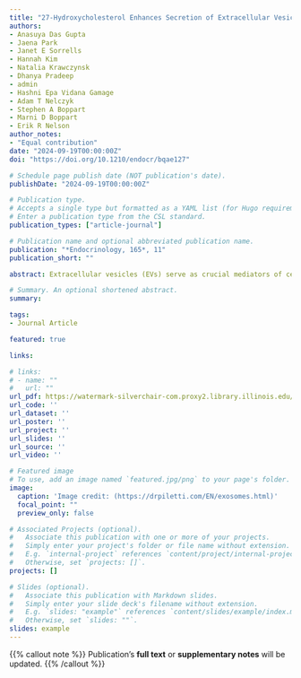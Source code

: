```yaml
---
title: "27-Hydroxycholesterol Enhances Secretion of Extracellular Vesicles by ROS-Induced Dysregulation of Lysosomes"
authors:
- Anasuya Das Gupta
- Jaena Park
- Janet E Sorrells
- Hannah Kim
- Natalia Krawczynsk
- Dhanya Pradeep
- admin
- Hashni Epa Vidana Gamage
- Adam T Nelczyk
- Stephen A Boppart
- Marni D Boppart
- Erik R Nelson
author_notes:
- "Equal contribution"
date: "2024-09-19T00:00:00Z"
doi: "https://doi.org/10.1210/endocr/bqae127"

# Schedule page publish date (NOT publication's date).
publishDate: "2024-09-19T00:00:00Z"

# Publication type.
# Accepts a single type but formatted as a YAML list (for Hugo requirements).
# Enter a publication type from the CSL standard.
publication_types: ["article-journal"]

# Publication name and optional abbreviated publication name.
publication: "*Endocrinology, 165*, 11"
publication_short: ""

abstract: Extracellular vesicles (EVs) serve as crucial mediators of cell-to-cell communication in normal physiology as well as in diseased states; they have been largely studied in regard to their role in cancer progression. However, the mechanisms by which their biogenesis and secretion are regulated by metabolic or endocrine factors remain unknown. Here, we delineate a mechanism by which EV secretion is regulated by a cholesterol metabolite, 27-hydroxycholesterol (27HC), where treatment of myeloid immune cells (RAW 264.7 and J774A.1) with 27HC impairs lysosomal homeostasis, leading to shunting of multivesicular bodies (MVBs) away from lysosomal degradation, toward secretion as EVs. This altered lysosomal function is likely caused by mitochondrial dysfunction and subsequent increase in reactive oxygen species (ROS). Interestingly, cotreatment with a mitochondria-targeted antioxidant rescued the lysosomal impairment and attenuated the 27HC-mediated increase in EV secretion. Overall, our findings establish how a cholesterol metabolite regulates EV secretion and paves the way for the development of strategies to regulate cancer progression by controlling EV secretion.

# Summary. An optional shortened abstract.
summary: 

tags:
- Journal Article

featured: true

links:

# links:
# - name: ""
#   url: ""
url_pdf: https://watermark-silverchair-com.proxy2.library.illinois.edu/bqae127.pdf?token=AQECAHi208BE49Ooan9kkhW_Ercy7Dm3ZL_9Cf3qfKAc485ysgAAA4IwggN-BgkqhkiG9w0BBwagggNvMIIDawIBADCCA2QGCSqGSIb3DQEHATAeBglghkgBZQMEAS4wEQQMJvUAhYOXqJVhrWO3AgEQgIIDNSYHomRsphZt19yp619XBL30x4dKRSrbYd-WEEToHGnuJGyR-0ZhmwIAtWHXCZGnyoBEA28hfMJcDLMOr9JdB_nZo83Px6ZE0fJzjh46d5UTFj8prfvlsCTCYzrEyi1kVXQsGgWeeKyETrduY-KeOj7vmxRLe4T-ES8YX52cw3ZUzMMMtsArWN_x7F-F1wmaaiPVOv2DNqzsnWTHnMdwRFEvSgkIO9IijoT36fkojsjOpA5I6zL5uITi94W0zPVATqCyzAqhBkSRvg4sHPFvwwkiEQQj8naSUArAv5cXnn7CxhwrKOe9ZS3phWEik_qBjDAYg39l-00EPxCplR4vLG86lFc-UcZ0r36L_1DURYP0eV9caukuFZCpvGD9yi_NM0z_YkrOwpoReH6NCDxY8aoAzKxqRT54UL00sFYzjBR87xPfJ61vicjwa_cy9-P156Wo4kEXznR-7CAq85seH2f83-w2xerXYiV8Tf3nmlNQGSFETH8Vd2KL45QGEJ5WD83JaUGYOR2fbWMyeCeWJ_VTzI9jSSvaiGGZdNdq29NirsaPvnf8Uh2e3jLI0g14Y4z_AyYj6032ZvY4QjyJ8yka58tNl3VgQlyd59rcqhuNsdBHzX2jJtNY5mIdHtghX1IKjBXkD9aRB9GJN6KRs3skfgEU3h9hEJTB_SJfVu-s1G1TdM4WpaWSgXGKLcZZG5Xl4OSAGTw2J045qlflP0RYr3-i3-OuGvLYH-Z9pmW-eh4s2Oc8kYaS8JTOCB5UYoTNuu6dQvSn_fs4RjJShHYiJtbXpGFov-c39B2Jo-_8o-5CNxqsVOT_tQrgYKxNaOKb5tFt4c-2EXi8WccIlUmEuNehlG2UB7DQHeK2BH8eoHgQdGOVsSIgDqOpgkuVC80IvSC9rkprfILGAWKASOVsJKzaw2o2N4a5ezF6DpO1uj4eA1pI07Yhd8l7ueVyp_TX21R8wV0pUelSytIIgnnAlY6vV4Hwe2ujdWUTjzs5sTEEem_aBWDDsWzdgDg1E74Iv0jlqCAXVILlk9ae9NvehItc6iw5eN5QP4dI6Q7DNy1cVq9gFUW4tfCmyS4xz-fw8TbR
url_code: ''
url_dataset: ''
url_poster: ''
url_project: ''
url_slides: ''
url_source: ''
url_video: ''

# Featured image
# To use, add an image named `featured.jpg/png` to your page's folder. 
image:
  caption: 'Image credit: (https://drpiletti.com/EN/exosomes.html)'
  focal_point: ""
  preview_only: false

# Associated Projects (optional).
#   Associate this publication with one or more of your projects.
#   Simply enter your project's folder or file name without extension.
#   E.g. `internal-project` references `content/project/internal-project/index.md`.
#   Otherwise, set `projects: []`.
projects: []

# Slides (optional).
#   Associate this publication with Markdown slides.
#   Simply enter your slide deck's filename without extension.
#   E.g. `slides: "example"` references `content/slides/example/index.md`.
#   Otherwise, set `slides: ""`.
slides: example
---
```


{{% callout note %}}
Publication’s **full text** or **supplementary notes** will be updated.
{{% /callout %}}

